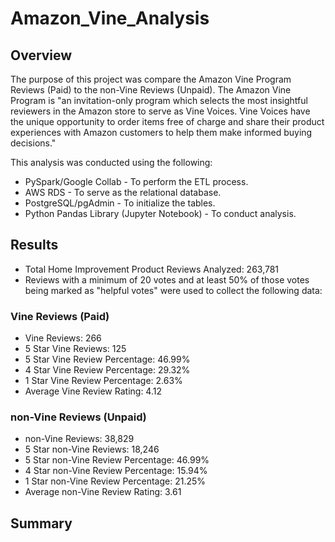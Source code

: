 # Amazon_Vine_Analysis

## Overview

The purpose of this project was compare the Amazon Vine Program Reviews (Paid) to the non-Vine Reviews (Unpaid). The Amazon Vine Program is "an invitation-only program which selects the most insightful reviewers in the Amazon store to serve as Vine Voices. Vine Voices have the unique opportunity to order items free of charge and share their product experiences with Amazon customers to help them make informed buying decisions."

This analysis was conducted using the following:

* PySpark/Google Collab - To perform the ETL process.
* AWS RDS - To serve as the relational database.
* PostgreSQL/pgAdmin - To initialize the tables.
* Python Pandas Library (Jupyter Notebook) - To conduct analysis.

## Results

* Total Home Improvement Product Reviews Analyzed: 263,781
* Reviews with a minimum of 20 votes and at least 50% of those votes being marked as "helpful votes" were used to collect the following data:

### Vine Reviews (Paid)
* Vine Reviews: 266
* 5 Star Vine Reviews: 125
* 5 Star Vine Review Percentage: 46.99%
* 4 Star Vine Review Percentage: 29.32%
* 1 Star Vine Review Percentage: 2.63%
* Average Vine Review Rating: 4.12

### non-Vine Reviews (Unpaid)
* non-Vine Reviews: 38,829
* 5 Star non-Vine Reviews: 18,246
* 5 Star non-Vine Review Percentage: 46.99%
* 4 Star non-Vine Review Percentage: 15.94%
* 1 Star non-Vine Review Percentage: 21.25%
* Average non-Vine Review Rating: 3.61


## Summary
